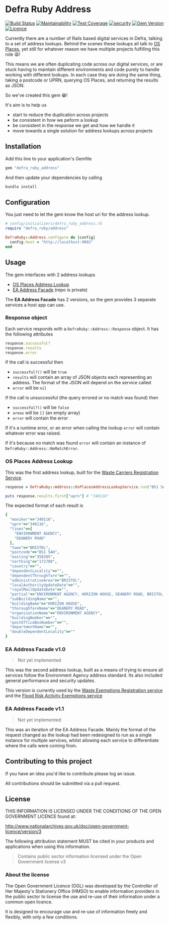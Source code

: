 # Defra Ruby Address

[![Build Status](https://travis-ci.com/DEFRA/defra-ruby-address.svg?branch=master)](https://travis-ci.com/DEFRA/defra-ruby-address)
[![Maintainability](https://api.codeclimate.com/v1/badges/1a0b68efe00098e0734f/maintainability)](https://codeclimate.com/github/DEFRA/defra-ruby-address/maintainability)
[![Test Coverage](https://api.codeclimate.com/v1/badges/1a0b68efe00098e0734f/test_coverage)](https://codeclimate.com/github/DEFRA/defra-ruby-address/test_coverage)
[![security](https://hakiri.io/github/DEFRA/defra-ruby-address/master.svg)](https://hakiri.io/github/DEFRA/defra-ruby-address/master)
[![Gem Version](https://badge.fury.io/rb/defra_ruby_address.svg)](https://badge.fury.io/rb/defra_ruby_address)
[![Licence](https://img.shields.io/badge/Licence-OGLv3-blue.svg)](http://www.nationalarchives.gov.uk/doc/open-government-licence/version/3)

Currently there are a number of Rails based digital services in Defra, talking to a set of address lookups. Behind the scenes these lookups all talk to [OS Places](https://developer.ordnancesurvey.co.uk/os-places-api), yet still for whatever reason we have multiple projects fulfilling this role 😩!

This means we are often duplicating code across our digital services, or are stuck having to maintain different environments and code purely to handle working with different lookups. In each case they are doing the same thing, taking a postcode or UPRN, querying OS Places, and returning the results as JSON.

So we've created this gem 😁!

It's aim is to help us

- start to reduce the duplication across projects
- be consistent in how we peform a lookup
- be consistent in the response we get and how we handle it
- move towards a single solution for address lookups across projects

## Installation

Add this line to your application's Gemfile

```ruby
gem "defra_ruby_address"
```

And then update your dependencies by calling

```bash
bundle install
```

## Configuration

You just need to let the gem know the host uri for the address lookup.

```ruby
# config/initializers/defra_ruby_address.rb
require "defra_ruby/address"

DefraRuby::Address.configure do |config|
  config.host = "http://localhost:9002"
end
```

## Usage

The gem interfaces with 2 address lookups

- [OS Places Address Lookup](https://github.com/DEFRA/os-places-address-lookup)
- [EA Address Facade](https://github.com/DEFRA/ea-address-facade) (repo is private)

The **EA Address Facade** has 2 versions, so the gem provides 3 separate services a host app can use.

### Response object

Each service responds with a `DefraRuby::Address::Response` object. It has the following attributes

```ruby
response.successful?
response.results
response.error
```

If the call is successful then

- `successful?()` will be `true`
- `results` will contain an array of JSON objects each representing an address. The format of the JSON will depend on the service called
- `error` will be `nil`

If the call is unsuccessful (the query errored or no match was found) then

- `successful?()` will be `false`
- `areas` will be `[]` (an empty array)
- `error` will contain the error

If it's a runtime error, or an error when calling the lookup `error` will contain whatever error was raised.

If it's because no match was found `error` will contain an instance of `DefraRuby::Address::NoMatchError`.

### OS Places Address Lookup

This was the first address lookup, built for the [Waste Carriers Registration Service](https://github.com/DEFRA/ruby-services-team/tree/master/services/wcr).

```ruby
response = DefraRuby::Address::OsPlacesAddressLookupService.run("BS1 5AH")

puts response.results.first["uprn"] # "340116"
```

The expected format of each result is

```ruby
{
  "moniker"=>"340116",
  "uprn"=>"340116",
  "lines"=>[
    "ENVIRONMENT AGENCY",
    "DEANERY ROAD"
  ],
  "town"=>"BRISTOL",
  "postcode"=>"BS1 5AH",
  "easting"=>"358205",
  "northing"=>"172708",
  "country"=>"",
  "dependentLocality"=>"",
  "dependentThroughfare"=>"",
  "administrativeArea"=>"BRISTOL",
  "localAuthorityUpdateDate"=>"",
  "royalMailUpdateDate"=>"",
  "partial"=>"ENVIRONMENT AGENCY, HORIZON HOUSE, DEANERY ROAD, BRISTOL, BS1 5AH",
  "subBuildingName"=>"",
  "buildingName"=>"HORIZON HOUSE",
  "thoroughfareName"=>"DEANERY ROAD",
  "organisationName"=>"ENVIRONMENT AGENCY",
  "buildingNumber"=>"",
  "postOfficeBoxNumber"=>"",
  "departmentName"=>"",
  "doubleDependentLocality"=>""
}
```

### EA Address Facade v1.0

> Not yet implemented

This was the second address lookup, built as a means of trying to ensure all services follow the Environment Agency address standard. Its also included general performance and security updates.

This version is currently used by the [Waste Exemptions Registration service](https://github.com/DEFRA/ruby-services-team/tree/master/services/wex) and the [Flood Risk Activity Exemptions service](https://github.com/DEFRA/ruby-services-team/tree/master/services/frae)

### EA Address Facade v1.1

> Not yet implemented

This was an iteration of the EA Address Facade. Mainly the format of the request changed as the lookup had been redesigned to run as a single instance for multiple services, whilst allowing each service to differentiate where the calls were coming from.

## Contributing to this project

If you have an idea you'd like to contribute please log an issue.

All contributions should be submitted via a pull request.

## License

THIS INFORMATION IS LICENSED UNDER THE CONDITIONS OF THE OPEN GOVERNMENT LICENCE found at:

<http://www.nationalarchives.gov.uk/doc/open-government-licence/version/3>

The following attribution statement MUST be cited in your products and applications when using this information.

> Contains public sector information licensed under the Open Government license v3

### About the license

The Open Government Licence (OGL) was developed by the Controller of Her Majesty's Stationery Office (HMSO) to enable information providers in the public sector to license the use and re-use of their information under a common open licence.

It is designed to encourage use and re-use of information freely and flexibly, with only a few conditions.
